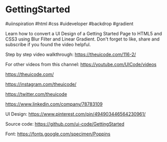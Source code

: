 # GettingStarted
#uiinspiration #html #css #uideveloper #backdrop #gradient 

Learn how to convert a UI Design of a Getting Started Page to HTML5 and CSS3 using Blur Filter and Linear Gradient. Don't forget to like, share and subscribe if you found the video helpful.

Step by step video walkthrough:
https://theuicode.com/116-2/

For other videos from this channel:
https://youtube.com/UICode/videos

https://theuicode.com/

https://instagram.com/theuicode/

https://twitter.com/theuicode

https://www.linkedin.com/company/78783109

UI Design: https://www.pinterest.com/pin/494903446564230961/

Source code: https://github.com/ui-code/GettingStarted

Font:
https://fonts.google.com/specimen/Poppins
